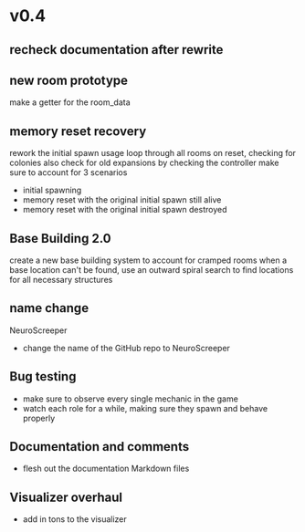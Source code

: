 # v0.4

## recheck documentation after rewrite

## new room prototype
make a getter for the room_data

## memory reset recovery
rework the initial spawn usage
loop through all rooms on reset, checking for colonies
also check for old expansions by checking the controller
make sure to account for 3 scenarios
- initial spawning
- memory reset with the original initial spawn still alive
- memory reset with the original initial spawn destroyed

## Base Building 2.0
create a new base building system to account for cramped rooms
when a base location can't be found, use an outward spiral search to find locations for all necessary structures

## name change
NeuroScreeper
- change the name of the GitHub repo to NeuroScreeper

## Bug testing
- make sure to observe every single mechanic in the game
- watch each role for a while, making sure they spawn and behave properly

## Documentation and comments
- flesh out the documentation Markdown files

## Visualizer overhaul
- add in tons to the visualizer
